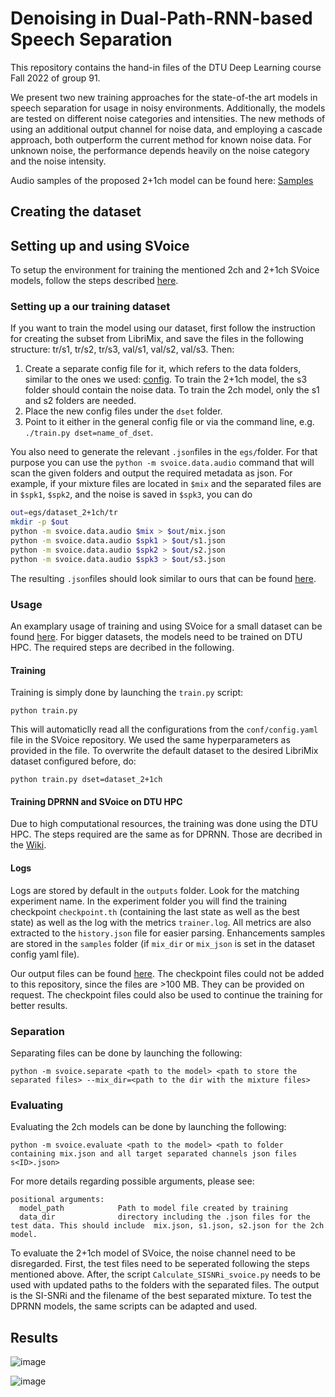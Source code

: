 # Denoising in Dual-Path-RNN-based Speech Separation
This repository contains the hand-in files of the DTU Deep Learning course Fall 2022 of group 91.

We present two new training approaches for the state-of-the art models in speech separation for usage in noisy environments. Additionally, the models are tested on different noise categories and intensities. The new methods of using an additional output channel for noise data, and employing a cascade approach, both outperform the current method for known noise data. For unknown noise, the performance depends heavily on the noise category and the noise intensity.

Audio samples of the proposed 2+1ch model can be found here: [Samples](https://github.com/AnnaGr-Git/DL_hand-in/tree/main/data/samples)

## Creating the dataset


## Setting up and using SVoice

To setup the environment for training the mentioned 2ch and 2+1ch SVoice models, follow the steps described [here](https://github.com/facebookresearch/svoice).

### Setting up a our training dataset

If you want to train the model using our dataset, first follow the instruction for creating the subset from LibriMix, and save the files in the following structure: tr/s1, tr/s2, tr/s3, val/s1, val/s2, val/s3. Then:
1. Create a separate config file for it, which refers to the data folders, similar to the ones we used: [config](https://github.com/AnnaGr-Git/DL_hand-in/tree/main/data/conf). To train the 2+1ch model, the s3 folder should contain the noise data. To train the 2ch model, only the s1 and s2 folders are needed.
2. Place the new config files under the `dset` folder. 
3. Point to it either in the general config file or via the command line, e.g. `./train.py dset=name_of_dset`.

You also need to generate the relevant `.json`files in the `egs/`folder.
For that purpose you can use the `python -m svoice.data.audio` command that will
scan the given folders and output the required metadata as json.
For example, if your mixture files are located in `$mix` and the separated files are in `$spk1`, `$spk2`, and the noise is saved in `$spk3`, you can do

```bash
out=egs/dataset_2+1ch/tr
mkdir -p $out
python -m svoice.data.audio $mix > $out/mix.json
python -m svoice.data.audio $spk1 > $out/s1.json
python -m svoice.data.audio $spk2 > $out/s2.json
python -m svoice.data.audio $spk3 > $out/s3.json
```
The resulting `.json`files should look similar to ours that can be found [here](https://github.com/AnnaGr-Git/DL_hand-in/tree/main/data/egs/dataset_2%2B1ch). 

### Usage
An examplary usage of training and using SVoice for a small dataset can be found [here](https://github.com/AnnaGr-Git/DL_Denoising_SpeechSeparation/blob/main/Train_SVoice_Example.ipynb).
For bigger datasets, the models need to be trained on DTU HPC. The required steps are decribed in the following.
#### Training
Training is simply done by launching the `train.py` script:

```
python train.py
```

This will automaticlly read all the configurations from the `conf/config.yaml` file in the SVoice repository. We used the same hyperparameters as provided in the file. To overwrite the default dataset to the desired LibriMix dataset configured before, do:
```
python train.py dset=dataset_2+1ch 
```

#### Training DPRNN and SVoice on DTU HPC
Due to high computational resources, the training was done using the DTU HPC. The steps required are the same as for DPRNN. Those are decribed in the [Wiki](https://github.com/AnnaGr-Git/DL_Denoising_SpeechSeparation/wiki).

#### Logs

Logs are stored by default in the `outputs` folder. Look for the matching experiment name.
In the experiment folder you will find the training checkpoint `checkpoint.th` (containing the last state as well as the best state)
as well as the log with the metrics `trainer.log`. All metrics are also extracted to the `history.json`
file for easier parsing. Enhancements samples are stored in the `samples` folder (if `mix_dir` or `mix_json`
is set in the dataset config yaml file).

Our output files can be found [here](https://github.com/AnnaGr-Git/DL_hand-in/tree/main/outputs). The checkpoint files could not be added to this repository, since the files are >100 MB. They can be provided on request. The checkpoint files could also be used to continue the training for better results.


### Separation

Separating files can be done by launching the following:

```
python -m svoice.separate <path to the model> <path to store the separated files> --mix_dir=<path to the dir with the mixture files>
```

### Evaluating

Evaluating the 2ch models can be done by launching the following:

```
python -m svoice.evaluate <path to the model> <path to folder containing mix.json and all target separated channels json files s<ID>.json>
```

For more details regarding possible arguments, please see:

```
positional arguments:
  model_path            Path to model file created by training
  data_dir              directory including the .json files for the test data. This should include  mix.json, s1.json, s2.json for the 2ch model. 
```

To evaluate the 2+1ch model of SVoice, the noise channel need to be disregarded. First, the test files need to be seperated following the steps mentioned above. After, the script `Calculate_SISNRi_svoice.py` needs to be used with updated paths to the folders with the separated files. The output is the SI-SNRi and the filename of the best separated mixture. To test the DPRNN models, the same scripts can be adapted and used.


## Results

![image](https://user-images.githubusercontent.com/75242605/210592149-e9f467ad-8ab1-4152-9dff-e2c9683875a6.png)

![image](https://user-images.githubusercontent.com/75242605/210598725-ba543cdc-cca1-4192-a2ab-2a32bfa6e2cc.png)
